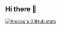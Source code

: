 ## Hi there 👋

[![Anurag's GitHub stats](https://github-readme-stats.vercel.app/api?username=cem-cagatay)](https://github.com/cem-cagatay/github-readme-stats)

<!--
**cem-cagatay/cem-cagatay** is a ✨ _special_ ✨ repository because its `README.md` (this file) appears on your GitHub profile.

Here are some ideas to get you started:

- 🔭 I’m currently working on ...
- 🌱 I’m currently learning ...
- 👯 I’m looking to collaborate on ...
- 🤔 I’m looking for help with ...
- 💬 Ask me about ...
- 📫 How to reach me: ...
- 😄 Pronouns: ...
- ⚡ Fun fact: ...
-->
